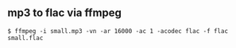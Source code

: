 
## mp3 to flac via ffmpeg
```
$ ffmpeg -i small.mp3 -vn -ar 16000 -ac 1 -acodec flac -f flac small.flac
```
